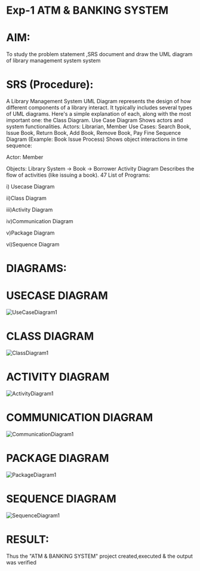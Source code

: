 # Exp-1 ATM & BANKING SYSTEM

# AIM:
To study the problem statement ,SRS document and draw the UML diagram of library management system system
# SRS (Procedure):
A Library Management System UML Diagram represents the design of how different components of a library interact. It typically includes several types of UML diagrams. Here's a simple explanation of each, along with the most important one: the Class Diagram.
Use Case Diagram
Shows actors and system functionalities.
Actors: Librarian, Member
Use Cases: Search Book, Issue Book, Return Book, Add Book, Remove Book, Pay Fine
Sequence Diagram (Example: Book Issue Process)
Shows object interactions in time sequence:

Actor: Member

Objects: Library System → Book → Borrower
Activity Diagram
Describes the flow of activities (like issuing a book).
47
List of Programs:

i) Usecase Diagram

ii)Class Diagram

iii)Activity Diagram

iv)Communication Diagram

v)Package Diagram

vi)Sequence Diagram

# DIAGRAMS:
# USECASE DIAGRAM

![UseCaseDiagram1](https://github.com/user-attachments/assets/f18526d8-a0b2-4c76-83c4-863daf65897f)



# CLASS DIAGRAM

![ClassDiagram1](https://github.com/user-attachments/assets/20b59e33-7225-4b02-83da-db913c6015d0)



# ACTIVITY DIAGRAM
![ActivityDiagram1](https://github.com/user-attachments/assets/0f0f8249-896e-49dc-9a24-83f5bf9ebbb3)


# COMMUNICATION DIAGRAM
![CommunicationDiagram1](https://github.com/user-attachments/assets/64e7dc17-9b5f-478a-97b8-03fea3a98391)


# PACKAGE DIAGRAM
![PackageDiagram1](https://github.com/user-attachments/assets/1f074054-fb75-4028-955a-c2314d44de59)


# SEQUENCE DIAGRAM

![SequenceDiagram1](https://github.com/user-attachments/assets/7cac4e39-05cf-43de-b62c-28c1ff3b54e6)




# RESULT:

Thus the "ATM & BANKING SYSTEM" project created,executed & the output was verified
